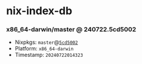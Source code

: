 # nix-index-db
### x86_64-darwin/master @ 240722.5cd5002
- Nixpkgs: `master`@[`5cd5002`](https://github.com/NixOS/nixpkgs/commit/5cd5002ca676d3c3ba9e4094c4b6a4967c4b1072)
- Platform: `x86_64-darwin`
- Timestamp: `20240722014323`
